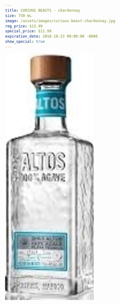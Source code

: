 ```yaml
---
title: CURIOUS BEASTS - chardonnay
size: 750 mL
image: /assets/images/curious-beast-chardonnay.jpg
reg_price: $13.99
special_price: $11.99
expiration_date: 2018-10-23 00:00:00 -0600
show_special: true
---
```


![](/assets/images/versions/olmeca-2-1---x----288-800x---.jpg)